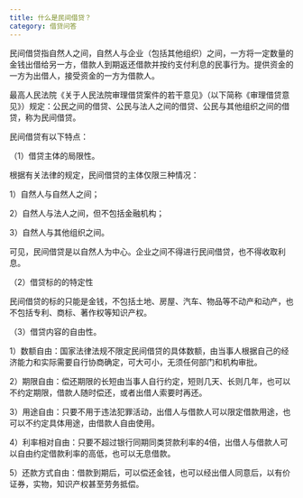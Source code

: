 ```yaml
---
title: 什么是民间借贷？
category: 借贷问答
---
```


民间借贷指自然人之间，自然人与企业（包括其他组织）之间，一方将一定数量的金钱出借给另一方，借款人到期返还借款并按约支付利息的民事行为。提供资金的一方为出借人，接受资金的一方为借款人。

最高人民法院《关于人民法院审理借贷案件的若干意见》（以下简称《审理借贷意见》）规定：公民之间的借贷、公民与法人之间的借贷、公民与其他组织之间的借贷，称为民间借贷。

民间借贷有以下特点：

（1）借贷主体的局限性。

根据有关法律的规定，民间借贷的主体仅限三种情况：

1）自然人与自然人之间；

2）自然人与法人之间，但不包括金融机构；

3）自然人与其他组织之间。

可见，民间借贷是以自然人为中心。企业之间不得进行民间借贷，也不得收取利息。

（2）借贷标的的特定性

民间借贷的标的只能是金钱，不包括土地、房屋、汽车、物品等不动产和动产，也不包括专利、商标、著作权等知识产权。

（3）借贷内容的自由性。

1）数额自由：国家法律法规不限定民间借贷的具体数额，由当事人根据自己的经济能力和实际需要自行协商确定，可大可小，无须任何部门和机构审批。

2）期限自由：偿还期限的长短由当事人自行约定，短则几天、长则几年，也可以不约定期限，借款人随时偿还，或者出借人索要时再还。

3）用途自由：只要不用于违法犯罪活动，出借人与借款人可以限定借款用途，也可以不约定具体用途，由借款人自由使用。

4）利率相对自由：只要不超过银行同期同类贷款利率的4倍，出借人与借款人可以自由约定借款利率的高低，也可以无息借款。

5）还款方式自由：借款到期后，可以偿还金钱，也可以经出借人同意后，以有价证券，实物，知识产权甚至劳务抵偿。
